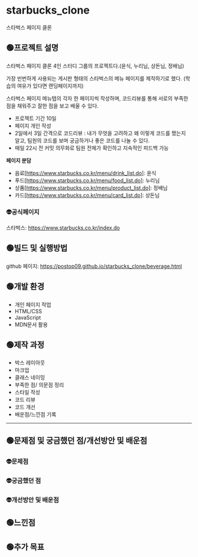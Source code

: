 # starbucks_clone
스타벅스 페이지 클론

## 🟢프로젝트 설명
스타벅스 페이지 클론 4인 스터디 그룹의 프로젝트다.(윤식, 누리님, 상돈님, 정배님)

가장 빈번하게 사용되는 게시판 형태의 스타벅스의 메뉴 페이지를 제작하기로 했다. (학습의 여유가 있다면 랜딩페이지까지)

스타벅스 페이지 메뉴탭의 각자 한 페이지씩 작성하며, 코드리뷰를 통해 서로의 부족한 점을 채워주고 잘한 점을 보고 배울 수 있다.

- 프로젝트 기간 10일
- 페이지 개인 작성
- 2일에서 3일 간격으로 코드리뷰 : 내가 무엇을 고려하고 왜 이렇게 코드를 짰는지 알고, 팀원의 코드를 보며 궁금하거나 좋은 코드를 나눌 수 있다.
- 매일 22시 전 커밋 의무화로 팀원 전체가 확인하고 지속적인 피드백 가능

**페이지 분담**

- 음료[https://www.starbucks.co.kr/menu/drink_list.do]: 윤식
- 푸드[https://www.starbucks.co.kr/menu/food_list.do]: 누리님
- 상품[https://www.starbucks.co.kr/menu/product_list.do]: 정배님
- 카드[https://www.starbucks.co.kr/menu/card_list.do]: 상돈님


### 👽공식페이지
스타벅스: https://www.starbucks.co.kr/index.do

## 🟢빌드 및 실행방법
github 페이지: https://postop09.github.io/starbucks_clone/beverage.html

## 🟢개발 환경
- 개인 페이지 작업
- HTML/CSS
- JavaScript
- MDN문서 활용

## 🟢제작 과정
- 박스 레이아웃
- 마크업
- 클래스 네이밍
- 부족한 점/ 의문점 정리
- 스타일 작성
- 코드 리뷰
- 코드 개선
- 배운점/느낀점 기록

---

## 🟢문제점 및 궁금했던 점/개선방안 및 배운점
### 👽문제점

### 👽궁금했던 점

### 👽개선방안 및 배운점

## 🟢느낀점

## 🟢추가 목표
